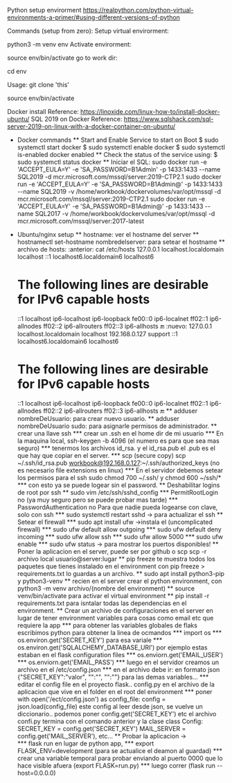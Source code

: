 Python setup envirorment
https://realpython.com/python-virtual-environments-a-primer/#using-different-versions-of-python

Commands (setup from zero):
Setup virtual envirorment:

python3 -m venv env
Activate envirorment:

source env/bin/activate
go to work dir:

cd env



Usage:
git clone 'this'

source env/bin/activate

Docker install Reference: https://linoxide.com/linux-how-to/install-docker-ubuntu/
SQL 2019 on Docker Reference: https://www.sqlshack.com/sql-server-2019-on-linux-with-a-docker-container-on-ubuntu/

* Docker commands
** Start and Enable Service to start on Boot
   $ sudo systemctl start docker
   $ sudo systemctl enable docker
   $ sudo systemctl is-enabled docker
   enabled
** Check the status of the service using:
   $ sudo systemctl status docker
** Iniciar el SQL: 
   sudo docker run -e 'ACCEPT_EULA=Y' -e 'SA_PASSWORD=B1Admin'    -p 1433:1433 --name SQL2019    -d mcr.microsoft.com/mssql/server:2019-CTP2.1
   sudo docker run -e 'ACCEPT_EULA=Y' -e 'SA_PASSWORD=B1Admin@'    -p 1433:1433 --name SQL2019  -v /home/workbook/dockervolumes/var/opt/mssql  -d mcr.microsoft.com/mssql/server:2019-CTP2.1
   sudo docker run -e 'ACCEPT_EULA=Y' -e 'SA_PASSWORD=B1Admin@'    -p 1433:1433 --name SQL2017  -v /home/workbook/dockervolumes/var/opt/mssql  -d mcr.microsoft.com/mssql/server:2017-latest

* Ubuntu/nginx setup
** hostname: ver el hostname del server
** hostnamectl set-hostname nombredelserver: para setear el hostname
** archivo de hosts:
   :anterior:
    cat /etc/hosts
    127.0.0.1	localhost.localdomain	localhost
    ::1		localhost6.localdomain6	localhost6

    # The following lines are desirable for IPv6 capable hosts
    ::1     localhost ip6-localhost ip6-loopback
    fe00::0 ip6-localnet
    ff02::1 ip6-allnodes
    ff02::2 ip6-allrouters
    ff02::3 ip6-allhosts
   :end:
   :nuevo:
   127.0.0.1       localhost.localdomain   localhost
   192.168.0.127   support
   ::1             localhost6.localdomain6 localhost6
   
   # The following lines are desirable for IPv6 capable hosts
   ::1     localhost ip6-localhost ip6-loopback
   fe00::0 ip6-localnet
   ff02::1 ip6-allnodes
   ff02::2 ip6-allrouters
   ff02::3 ip6-allhosts
   :end:
** adduser nombreDeUsuario: para crear nuevo usuario.
** adduser nombreDeUsuario sudo: para asignarle permisos de administrador.
** crear una llave ssh
*** crear un .ssh en el home dir de mi usuario
*** En la maquina local, ssh-keygen -b 4096 (el numero es para que sea mas seguro)
*** tenermos los archivos id_rsa. y el id_rsa.pub el .pub es el que hay que copiar en el server.
*** scp (secure copy) scp ~/.ssh/id_rsa.pub workbook@192.168.0.127:~/.ssh/authorized_keys (no es necesario file extensions en linux)
*** En el servidor debemos setear los permisos para el ssh sudo chmod 700 ~/.ssh/ y chmod 600 ~/ssh/*
*** con esto ya se puede logear sin el password.
** Deshabilitar logins de root por ssh
** sudo vim /etc/ssh/sshd_config
*** PermitRootLogin no (ya muy seguro pero se puede probar mas tarde)
*** PasswordAuthentication no Para que nadie pueda logearse con clave, solo con ssh
*** sudo systemctl restart sshd -> para actualizar el ssh
** Setear el firewall
*** sudo apt install ufw ->instala el (uncomplicated firewall)
*** sudo ufw default allow outgoing
*** sudo ufw default deny incoming
*** sudo ufw allow ssh
*** sudo ufw allow 5000
*** sudo ufw enable
*** sudo ufw status -> para mostrar los puertos disponibles!
** Poner la aplicacion en el server, puede ser por github o scp scp -r archivo local usuario@server:lugar
** pip freeze te muestra todos los paquetes que tienes instalado en el environment con pip freeze > requirements.txt lo guardas a un archivo.
** sudo apt install python3-pip y python3-venv
** recien en el server crear el python environment, con python3 -m venv archivo/(nombre del environment)
** source venv/bin/activate para activar el virtual environment
** pip install -r requirements.txt para isntalar todas las dependencias en el environment.
** Crear un archivo de configuraciones en el server en lugar de tener environment variables para cosas como email etc que requiere la app
*** para obtener las variables globales de flaks escribimos python para obtener la linea de ocmandos
*** import os
*** os.environ.get('SECRET_KEY') para esa variale
*** os.environ.get('SQLALCHEMY_DATABASE_URI') por ejemplo estas estaban en el flask configuration files
*** os.enviorn.get('EMAIL_USER')
*** os.enviorn.get('EMAIL_PASS')
*** luego en el servidor creamos un archivo en el /etc/config.json
*** en el archivo debe ir:
    en formato json {"SECRET_KEY":"valor", "":"", "":""} para las demas variables...
*** editar el config file en el proyecto flask.. config.py en el archivo de la aplicacion que vive en el folder en el root del environment
*** poner with open('/ect/config.json') as config_file:
    config = json.load(config_file)
    este config al leer desde json, se vuelve un diccionario.. podemos poner config.get('SECRET_KEY') etc
    el archivo confi.py termina con el comando anterior y la clase
    class Config:
    SECRET_KEY = config.get('SECRET_KEY')
    MAIL_SERVER = config.get('MAIL_SERVER'), etc...
** Probar la aplicacion ->  
*** flask run en lugar de python app, 
*** export FLASK_ENV=development (para se actualice el deamon al guardad)
*** crear una variable temporal para probar enviando al puerto 0000 que lo hace visible afuera (export FLASK=run.py)
*** luego correr (flask run --host=0.0.0.0)

